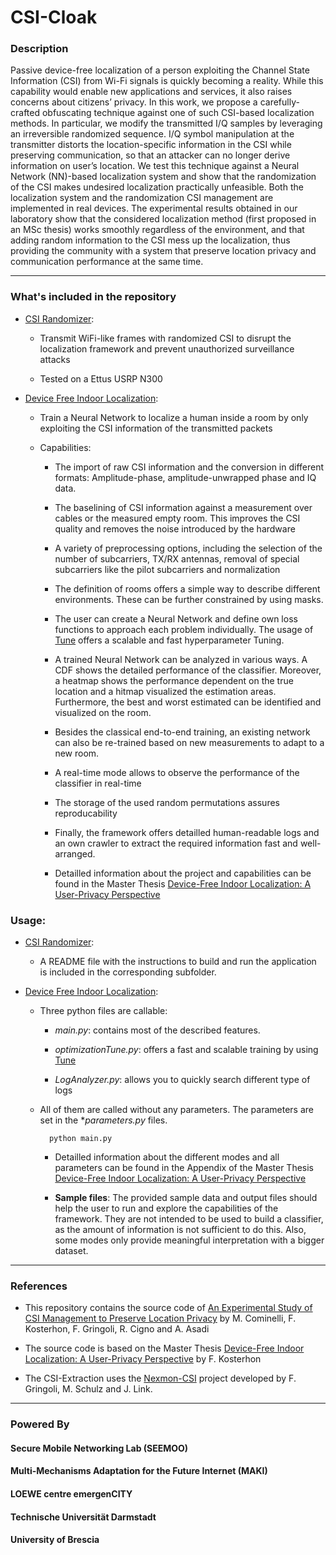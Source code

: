 # CSI-Cloak

### Description

Passive device-free localization of a person exploiting the Channel State Information (CSI) from Wi-Fi signals is quickly becoming a reality. While this capability would enable new applications and services, it also raises concerns about citizens’ privacy. In this work, we propose a carefully-crafted obfuscating technique against one of such CSI-based localization methods. In particular, we modify the transmitted I/Q samples by leveraging an irreversible randomized sequence. I/Q symbol manipulation at the transmitter distorts the location-specific information in the CSI while preserving communication, so that an attacker can no longer derive information on user’s location. We test this technique against a Neural Network (NN)-based localization system and show that the randomization of the CSI makes undesired localization practically unfeasible. Both the localization system and the randomization CSI management are implemented in real devices. The experimental results obtained in our laboratory show that the considered localization method (first proposed in an MSc thesis) works smoothly regardless of the environment, and that adding random information to the CSI mess up the localization, thus providing the community with a system that preserve location privacy and communication performance at the same time.

---

### What's included in the repository 


- [CSI Randomizer](https://github.com/seemoo-lab/csicloak/tree/master/CSI_Randomizer):

	- Transmit WiFi-like frames with randomized CSI to disrupt the localization framework and prevent unauthorized surveillance attacks

	- Tested on a Ettus USRP N300

- [Device Free Indoor Localization](https://github.com/seemoo-lab/csicloak/tree/master/Device_Free_Indoor_Localization):

	- Train a Neural Network to localize a human inside a room by only exploiting the CSI information of the transmitted packets

	- Capabilities:
	
		- The import of raw CSI information and the conversion in different formats: Amplitude-phase, amplitude-unwrapped phase and IQ data.
	
		- The baselining of CSI information against a measurement over cables or the measured empty room. This improves the CSI quality and removes the noise introduced by the hardware
		
		- A variety of preprocessing options, including the selection of the number of subcarriers, TX/RX antennas, removal of special subcarriers like the pilot subcarriers and normalization
		
		- The definition of rooms offers a simple way to describe different environments. These can be further constrained by using masks.
	
		- The user can create a Neural Network and define own loss functions to approach each problem individually. The usage of [Tune](https://docs.ray.io/en/latest/tune.html) offers a scalable and fast hyperparameter Tuning.
		
		- A trained Neural Network can be analyzed in various ways. A CDF shows the detailed performance of the classifier. Moreover, a heatmap shows the performance dependent on the true location and a hitmap visualized the estimation areas. Furthermore, the best and worst estimated can be identified and visualized on the room.
		
		- Besides the classical end-to-end training, an existing network can also be re-trained based on new measurements to adapt to a new room.
		
		- A real-time mode allows to observe the performance of the classifier in real-time
		
		- The storage of the used random permutations assures reproducability
		
		- Finally, the framework offers detailled human-readable logs and an own crawler to extract the required information fast and well-arranged.

		- Detailled information about the project and capabilities can be found in the  Master Thesis [Device-Free Indoor Localization: A User-Privacy Perspective](http://dx.doi.org/10.13140/RG.2.2.25468.56965)
			
### Usage:

- [CSI Randomizer](https://github.com/seemoo-lab/csicloak/tree/master/CSI_Randomizer):

	- A README file with the instructions to build and run the application is included in the corresponding subfolder.

- [Device Free Indoor Localization](https://github.com/seemoo-lab/csicloak/tree/master/Device_Free_Indoor_Localization):

	- Three python files are callable:
	
		- *main.py*: contains most of the described features.
		
		- *optimizationTune.py*: offers a fast and scalable training by using [Tune](https://docs.ray.io/en/latest/tune.html) 
		
		- *LogAnalyzer.py*: allows you to quickly search different type of logs
		
	- All of them are called without any parameters. The parameters are set in the **parameters.py* files. 
	
		
			python main.py
		
	
		- Detailled information about the different modes and all parameters can be found in the Appendix of the Master Thesis [Device-Free Indoor Localization: A User-Privacy Perspective](http://dx.doi.org/10.13140/RG.2.2.25468.56965)
		
		- **Sample files**: The provided sample data and output files should help the user to run and explore the capabilities of the framework. They are not intended to be used to build a classifier, as the amount of information is not sufficient to do this. Also, some modes only provide meaningful interpretation with a bigger dataset. 

---

### References


- This repository contains the source code of [An Experimental Study of CSI Management to Preserve Location Privacy](TODO) by M. Cominelli, F. Kosterhon, F. Gringoli, R. Cigno and A. Asadi

- The source code is based on the Master Thesis [Device-Free Indoor Localization: A User-Privacy Perspective](http://dx.doi.org/10.13140/RG.2.2.25468.56965) by F. Kosterhon

- The CSI-Extraction uses the [Nexmon-CSI](https://github.com/seemoo-lab/nexmon_csi) project developed by F. Gringoli, M. Schulz and J. Link.

---

### Powered By

#### Secure Mobile Networking Lab (SEEMOO)

#### Multi-Mechanisms Adaptation for the Future Internet (MAKI)

#### LOEWE centre emergenCITY

#### Technische Universität Darmstadt

#### University of Brescia

